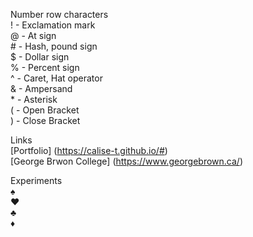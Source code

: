 Number row characters  
! - Exclamation mark  
@ - 	At sign  
\# - Hash, pound sign  
$ - Dollar sign  
% - Percent sign  
^ - Caret, Hat operator  
& - Ampersand  
\* - Asterisk  
( - Open Bracket  
) - Close Bracket  

Links  
[Portfolio] (https://calise-t.github.io/#)  
[George Brwon College] (https://www.georgebrown.ca/)  

Experiments  
:spades:  
:hearts:  
:clubs:  
:diamonds:  
